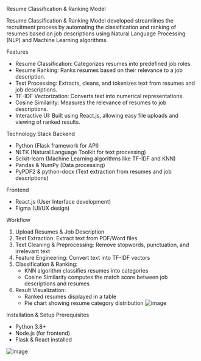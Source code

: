 Resume Classification & Ranking Model

Resume Classification & Ranking Model developed streamlines the recruitment process by automating the classification and ranking of resumes based on job descriptions using Natural Language Processing (NLP) and Machine Learning algorithms.

Features
- Resume Classification: Categorizes resumes into predefined job roles.
- Resume Ranking: Ranks resumes based on their relevance to a job description.
- Text Processing: Extracts, cleans, and tokenizes text from resumes and job descriptions.
- TF-IDF Vectorization: Converts text into numerical representations.
- Cosine Similarity: Measures the relevance of resumes to job descriptions.
- Interactive UI: Built using React.js, allowing easy file uploads and viewing of ranked results.

Technology Stack
Backend
- Python (Flask framework for API)
- NLTK (Natural Language Toolkit for text processing)
- Scikit-learn (Machine Learning algorithms like TF-IDF and KNN)
- Pandas & NumPy (Data processing)
- PyPDF2 & python-docx (Text extraction from resumes and job descriptions)

Frontend
- React.js (User Interface development)
- Figma (UI/UX design)

Workflow
1. Upload Resumes & Job Description
2. Text Extraction: Extract text from PDF/Word files
3. Text Cleaning & Preprocessing: Remove stopwords, punctuation, and irrelevant text
4. Feature Engineering: Convert text into TF-IDF vectors
5. Classification & Ranking:
   - KNN algorithm classifies resumes into categories
   - Cosine Similarity computes the match score between job descriptions and resumes
6. Result Visualization:
   - Ranked resumes displayed in a table
   - Pie chart showing resume category distribution
  ![image](https://github.com/user-attachments/assets/f2e7d19b-3876-4a1d-ae5c-e4a946703463)


     
Installation & Setup
Prerequisites
- Python 3.8+
- Node.js (for frontend)
- Flask & React installed
  
![image](https://github.com/user-attachments/assets/370f9c43-032f-48c8-8231-c67016192d02)


